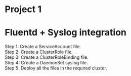 

# Project 1
# Fluentd + Syslog integration

Step 1: Create a ServiceAccount file.\
Step 2: Create a ClusterRole file.\
Step 3: Create a ClusterRoleBinding file.\
Step 4: Create a DaemonSet syslog file.\
Step 5: Deploy all the files in the required cluster.
